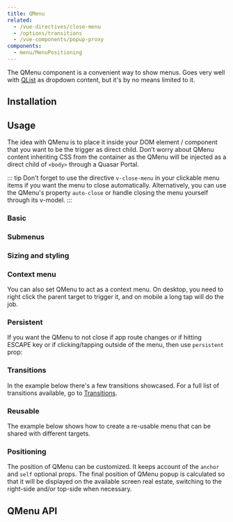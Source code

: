 ```yaml
---
title: QMenu
related:
  - /vue-directives/close-menu
  - /options/transitions
  - /vue-components/popup-proxy
components:
  - menu/MenuPositioning
---
```


The QMenu component is a convenient way to show menus. Goes very well with [QList](/vue-components/lists-and-list-items) as dropdown content, but it's by no means limited to it.

## Installation
<doc-installation components="QMenu" directives="CloseMenu" />

## Usage

The idea with QMenu is to place it inside your DOM element / component that you want to be the trigger as direct child. Don’t worry about QMenu content inheriting CSS from the container as the QMenu will be injected as a direct child of `<body>` through a Quasar Portal.

::: tip
Don't forget to use the directive `v-close-menu` in your clickable menu items if you want the menu to close automatically.
Alternatively, you can use the QMenu's property `auto-close` or handle closing the menu yourself through its v-model.
:::

### Basic

<doc-example title="Basic" file="QMenu/Basic" />

<doc-example title="Idea for content" file="QMenu/VariousContent" />

<doc-example title="Toggle through v-model" file="QMenu/VModel" />

### Submenus

<doc-example title="Menus in menus" file="QMenu/MenuInMenu" />

### Sizing and styling

<doc-example title="Sizing" file="QMenu/Sizing" />

<doc-example title="Style" file="QMenu/Style" />

### Context menu

You can also set QMenu to act as a context menu. On desktop, you need to right click the parent target to trigger it, and on mobile a long tap will do the job.

<doc-example title="Context Menu" file="QMenu/ContextMenu" />

### Persistent

If you want the QMenu to not close if app route changes or if hitting ESCAPE key or if clicking/tapping outside of the menu, then use `persistent` prop:

<doc-example title="Persistent" file="QMenu/Persistent" />

### Transitions

In the example below there's a few transitions showcased. For a full list of transitions available, go to [Transitions](/options/transitions).

<doc-example title="Transition examples" file="QMenu/Transitions" />

### Reusable

The example below shows how to create a re-usable menu that can be shared with different targets.

<doc-example title="Using target" file="QMenu/Target" />

### Positioning

<doc-example title="Position examples" file="QMenu/Positions" />

The position of QMenu can be customized. It keeps account of the `anchor` and `self` optional props.
The final position of QMenu popup is calculated so that it will be displayed on the available screen real estate, switching to the right-side and/or top-side when necessary.

<menu-positioning />

## QMenu API
<doc-api file="QMenu" />
